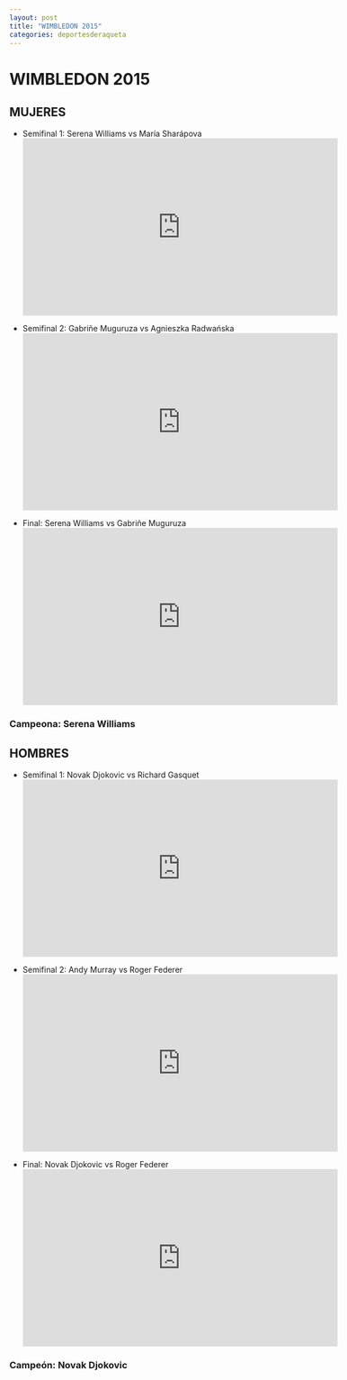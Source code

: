```yaml
---
layout: post
title: "WIMBLEDON 2015"
categories: deportesderaqueta
---
```


# WIMBLEDON 2015

## MUJERES

- Semifinal 1: Serena Williams vs María Sharápova <iframe width="560" height="315" src="https://www.youtube.com/embed/NqMKaYtw4Jo" frameborder="0" allow="accelerometer; autoplay; encrypted-media; gyroscope; picture-in-picture" allowfullscreen></iframe>

- Semifinal 2: Gabriñe Muguruza vs Agnieszka Radwańska <iframe width="560" height="315" src="https://www.youtube.com/embed/lJFoADAjm4o" frameborder="0" allow="accelerometer; autoplay; encrypted-media; gyroscope; picture-in-picture" allowfullscreen></iframe>

- Final: Serena Williams vs Gabriñe Muguruza <iframe width="560" height="315" src="https://www.youtube.com/embed/zdCmTZGVn1U" frameborder="0" allow="accelerometer; autoplay; encrypted-media; gyroscope; picture-in-picture" allowfullscreen></iframe>

### Campeona: Serena Williams

## HOMBRES

- Semifinal 1: Novak Djokovic vs Richard Gasquet <iframe width="560" height="315" src="https://www.youtube.com/embed/QXXminNe6CQ" frameborder="0" allow="accelerometer; autoplay; encrypted-media; gyroscope; picture-in-picture" allowfullscreen></iframe>

- Semifinal 2: Andy Murray vs Roger Federer <iframe width="560" height="315" src="https://www.youtube.com/embed/runIS2kdkLc" frameborder="0" allow="accelerometer; autoplay; encrypted-media; gyroscope; picture-in-picture" allowfullscreen></iframe>

- Final: Novak Djokovic vs Roger Federer <iframe width="560" height="315" src="https://www.youtube.com/embed/7CWFcvvtrt8" frameborder="0" allow="accelerometer; autoplay; encrypted-media; gyroscope; picture-in-picture" allowfullscreen></iframe>

### Campeón: Novak Djokovic
